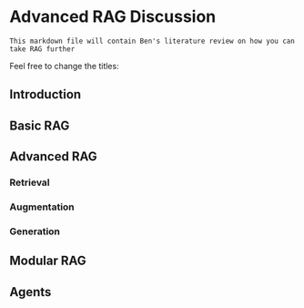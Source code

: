 # Advanced RAG Discussion

```
This markdown file will contain Ben's literature review on how you can take RAG further
```

Feel free to change the titles:

## Introduction

## Basic RAG

## Advanced RAG

### Retrieval

### Augmentation

### Generation

## Modular RAG

## Agents